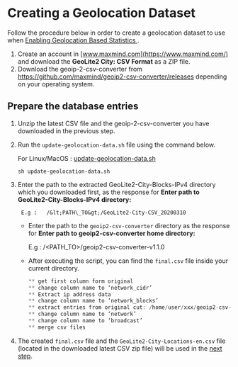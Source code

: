 # Creating a Geolocation Dataset

Follow the procedure below in order to create a geolocation dataset to use when [Enabling Geolocation Based Statistics
](../../learn/enabling-geolocation-based-statistics).

1.  Create an account in [www.maxmind.com](https://www.maxmind.com/) and download the **GeoLite2 City: CSV Format** as a ZIP file.
2.  Download the geoip-2-csv-converter from <https://github.com/maxmind/geoip2-csv-converter/releases> depending on your operating system.

## Prepare the database entries

1.  Unzip the latest CSV file and the geoip-2-csv-converter you have downloaded in the previous step.
2.  Run the `update-geolocation-data.sh` file using the command below.

    For Linux/MacOS  : [update-geolocation-data.sh](../../assets/attachments/learn/geo-location/update-geolocation-data.sh)
    
    ```shell
    sh update-geolocation-data.sh
    ```      

3. Enter the path to the extracted GeoLite2-City-Blocks-IPv4 directory which you downloaded first, as the response for **Enter path to GeoLite2-City-Blocks-IPv4 directory:**

        E.g :   /&lt;PATH\_TO&gt;/GeoLite2-City-CSV_20200310

    -   Enter the path to the `geoip2-csv-converter` directory as the response for **Enter path to geoip2-csv-converter home directory:**

        E.g :  /&lt;PATH\_TO&gt;/geoip2-csv-converter-v1.1.0

    -   After executing the script, you can find the `final.csv` file inside your current directory.

        ``` java
        ** get first column form original
        ** change column name to ‘network_cidr’
        ** Extract ip address data
        ** change column name to ‘network_blocks’
        ** extract entries from original cut: /home/user/xxx/geoip2-csv-converter-v1.1x.0/GeoLite2-City-Blocks-IPv4-converted.csv: No such file or directory
        ** change column name to ‘network’
        ** change column name to ‘broadcast’
        ** merge csv files
        ```

4.  The created `final.csv` file and the `GeoLite2-City-Locations-en.csv` file (located in the downloaded latest CSV zip file) will be used in the [next step](../../learn/enabling-geolocation-based-statistics).
